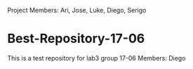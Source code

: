 Project Members: Ari, Jose, Luke, Diego, Serigo
# Best-Repository-17-06
This is a test repository for lab3 group 17-06 Members: Diego
